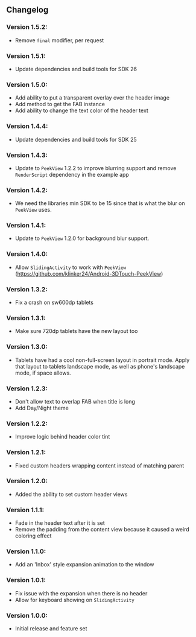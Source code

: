 ## Changelog

### Version 1.5.2:
- Remove `final` modifier, per request

### Version 1.5.1:
- Update dependencies and build tools for SDK 26

### Version 1.5.0:
- Add ability to put a transparent overlay over the header image
- Add method to get the FAB instance
- Add ability to change the text color of the header text

### Version 1.4.4:
- Update dependencies and build tools for SDK 25

### Version 1.4.3:
- Update to `PeekView` 1.2.2 to improve blurring support and remove `RenderScript` dependency in the example app

### Version 1.4.2:
- We need the libraries min SDK to be 15 since that is what the blur on `PeekView` uses.

### Version 1.4.1:
- Update to `PeekView` 1.2.0 for background blur support.

### Version 1.4.0:
- Allow `SlidingActivity` to work with `PeekView` (https://github.com/klinker24/Android-3DTouch-PeekView)

### Version 1.3.2:
- Fix a crash on sw600dp tablets

### Version 1.3.1:
- Make sure 720dp tablets have the new layout too

### Version 1.3.0:
- Tablets have had a cool non-full-screen layout in portrait mode. Apply that layout to tablets landscape mode, as well as phone's landscape mode, if space allows.

### Version 1.2.3:
- Don't allow text to overlap FAB when title is long
- Add Day/Night theme

### Version 1.2.2:
- Improve logic behind header color tint

### Version 1.2.1:
- Fixed custom headers wrapping content instead of matching parent

### Version 1.2.0:
- Added the ability to set custom header views

### Version 1.1.1:
- Fade in the header text after it is set
- Remove the padding from the content view because it caused a weird coloring effect

### Version 1.1.0:
- Add an 'Inbox' style expansion animation to the window

### Version 1.0.1:
- Fix issue with the expansion when there is no header
- Allow for keyboard showing on `SlidingActivity`

### Version 1.0.0:
- Initial release and feature set
